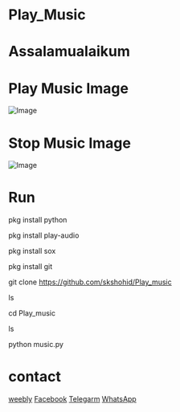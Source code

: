 # Play_Music

# Assalamualaikum
# Play Music Image

![Image](https://user-images.githubusercontent.com/122220484/221755724-308f7446-75f9-4009-b98e-2c6f27eec1f1.jpg)

# Stop Music Image
![Image](https://user-images.githubusercontent.com/122220484/221756332-8b9d40e9-3670-40de-9fb9-34e62b5af350.jpg)


# Run

pkg install python

pkg install play-audio

pkg install sox

pkg install git

git clone https://github.com/skshohid/Play_music

ls

cd Play_music

ls

python music.py


# contact
[weebly](https://skofficiall.weebly.com)
[Facebook](https://web.facebook.com/skshohids0337)
[Telegarm](https://t.me/skofficialltm)
[WhatsApp](https://chat.whatsapp.com/KuRAdn1XDbgGW8SDT2K2Hg)
